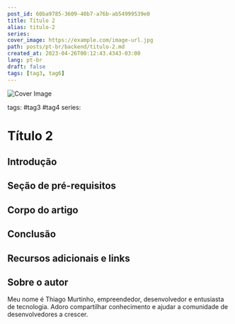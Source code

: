 ```yaml
---
post_id: 60ba9785-3609-40b7-a76b-ab54999539e0
title: Título 2
alias: titulo-2
series: 
cover_image: https://example.com/image-url.jpg
path: posts/pt-br/backend/titulo-2.md
created_at: 2023-04-26T00:12:43.4343-03:00
lang: pt-br
draft: false
tags: [tag3, tag6]
---
```

![Cover Image](https://example.com/image-url.jpg)

tags: #tag3 #tag4
series: 

# Título 2

## Introdução  

 
## Seção de pré-requisitos  

 
## Corpo do artigo  

 
## Conclusão  

 
## Recursos adicionais e links  

 
## Sobre o autor
Meu nome é Thiago Murtinho, empreendedor, desenvolvedor e entusiasta de tecnologia. Adoro compartilhar conhecimento e ajudar a comunidade de desenvolvedores a crescer.




